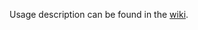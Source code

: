 Usage description can be found in the [wiki](https://github.com/thundernest/addon-developer-support/wiki/Using-the-WindowListener-API-to-convert-a-Legacy-Overlay-WebExtension-into-a-MailExtension-for-Thunderbird-78).
